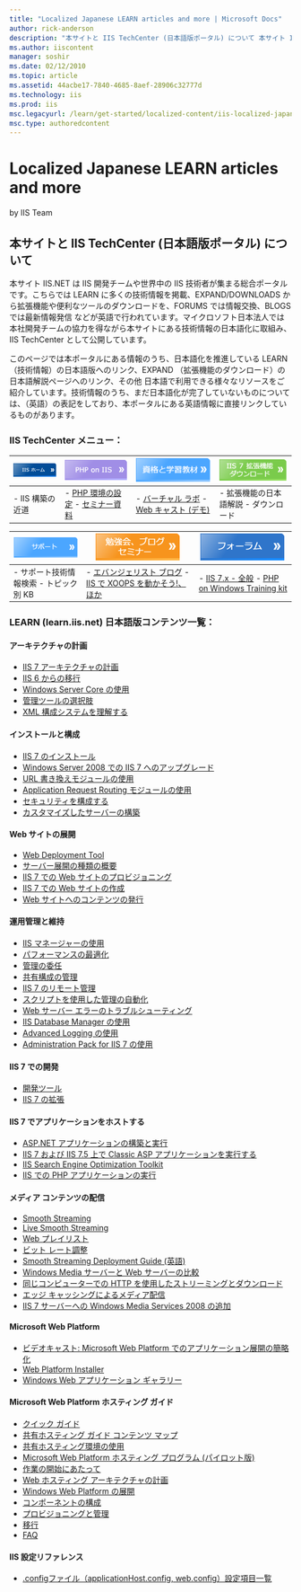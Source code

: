 ```yaml
---
title: "Localized Japanese LEARN articles and more | Microsoft Docs"
author: rick-anderson
description: "本サイトと IIS TechCenter (日本語版ポータル) について 本サイト IIS.NET は IIS 開発チームや世界中の IIS 技術者が集まる総合ポータルです。こちらでは LEARN に多くの技術情報を掲載、EXPAND/DOWNLOADS から拡張機能や便利なツールのダウンロードを、FORUMS..."
ms.author: iiscontent
manager: soshir
ms.date: 02/12/2010
ms.topic: article
ms.assetid: 44acbe17-7840-4685-8aef-28906c32777d
ms.technology: iis
ms.prod: iis
msc.legacyurl: /learn/get-started/localized-content/iis-localized-japanese-learn-articles-and-more
msc.type: authoredcontent
---
```

Localized Japanese LEARN articles and more
====================
by IIS Team

## 本サイトと IIS TechCenter (日本語版ポータル) について

本サイト IIS.NET は IIS 開発チームや世界中の IIS 技術者が集まる総合ポータルです。こちらでは LEARN に多くの技術情報を掲載、EXPAND/DOWNLOADS から拡張機能や便利なツールのダウンロードを、FORUMS では情報交換、BLOGS では最新情報発信 などが英語で行われています。マイクロソフト日本法人では本社開発チームの協力を得ながら本サイトにある技術情報の日本語化に取組み、IIS TechCenter として公開しています。

このページでは本ポータルにある情報のうち、日本語化を推進している LEARN （技術情報）の日本語版へのリンク、EXPAND （拡張機能のダウンロード）の日本語解説ページへのリンク、その他 日本語で利用できる様々なリソースをご紹介しています。技術情報のうち、まだ日本語化が完了していないものについては、（英語）の表記をしており、本ポータルにある英語情報に直接リンクしているものがあります。

### IIS TechCenter メニュー：

| [![](iis-localized-japanese-learn-articles-and-more/_static/image1.png)](https://technet.microsoft.com/ja-jp/iis/default.aspx "IIS TechCenter (日本語版)") | [![](iis-localized-japanese-learn-articles-and-more/_static/image2.png)](https://technet.microsoft.com/ja-jp/iis/ee794964.aspx "PHP on IIS (日本語版)") | [![](iis-localized-japanese-learn-articles-and-more/_static/image3.png)](https://technet.microsoft.com/ja-jp/iis/dd936209.aspx "IIS の資格と学習教材 (日本語版)") | [![](iis-localized-japanese-learn-articles-and-more/_static/image4.png)](https://technet.microsoft.com/ja-jp/iis/dd742256.aspx "IIS 7 拡張機能のダウンロード") |
| --- | --- | --- | --- |
| - IIS 構築の近道 | - [PHP 環境の設定](https://technet.microsoft.com/ja-jp/iis/ee794964.aspx#lerning "PHP 環境の設定") - [セミナー資料](https://technet.microsoft.com/ja-jp/iis/ee794964.aspx#doc "PHP セミナー資料") | - [バーチャル ラボ](https://technet.microsoft.com/ja-jp/iis/dd936209.aspx#touch "バーチャル ラボ") - [Web キャスト (デモ)](https://technet.microsoft.com/ja-jp/iis/dd936209.aspx#watch "Web キャスト") | - 拡張機能の日本語解説 - ダウンロード |


| [![](iis-localized-japanese-learn-articles-and-more/_static/image5.png)](https://technet.microsoft.com/ja-jp/iis/dd627539.aspx "サポート (日本語版)") | [![](iis-localized-japanese-learn-articles-and-more/_static/image6.png)](https://technet.microsoft.com/ja-jp/iis/dd936208.aspx "勉強会、ブログ、セミナー (日本語版)") | [![](iis-localized-japanese-learn-articles-and-more/_static/image7.png)](https://social.technet.microsoft.com/Forums/ja-JP/category/iis "IIS フォーラム (日本語版)") |
| --- | --- | --- |
| - サポート技術情報検索 - トピック別 KB | - [エバンジェリスト ブログ](https://technet.microsoft.com/ja-jp/iis/dd936208.aspx#blog "エバンジェリストのブログ") - [IIS で XOOPS を動かそう!、ほか](https://technet.microsoft.com/ja-jp/iis/dd936208.aspx#community "IIS でオープンソースを動かそう!") | - [IIS 7.x - 全般](https://social.technet.microsoft.com/Forums/ja-JP/iis7ja/threads "IIS 7.x (全般) フォーラム") - [PHP on Windows Training kit](https://social.technet.microsoft.com/Forums/ja-JP/iisphpkitja/threads "PHP on Windows Training kit (全般) フォーラム") |


### LEARN (learn.iis.net) 日本語版コンテンツ一覧：

#### アーキテクチャの計画

- [IIS 7 アーキテクチャの計画](https://technet.microsoft.com/ja-jp/library/dd939082.aspx)
- <a id="ctl00_mainContentContainer_ctl141_ctl00_ctl01"></a>[IIS 6 からの移行](https://technet.microsoft.com/ja-jp/library/ee890771.aspx)
- <a id="ctl00_mainContentContainer_ctl141_ctl00_ctl02"></a>[Windows Server Core の使用](https://technet.microsoft.com/ja-jp/library/dd939112.aspx)
- <a id="ctl00_mainContentContainer_ctl141_ctl00_ctl03"></a>[管理ツールの選択肢](https://technet.microsoft.com/ja-jp/library/dd647602.aspx)
- <a id="ctl00_mainContentContainer_ctl141_ctl00_ctl04"></a>[XML 構成システムを理解する](https://technet.microsoft.com/ja-jp/library/dd647606.aspx)

#### インストールと構成

- <a id="ctl00_mainContentContainer_ctl142_ctl00_ctl00"></a>[IIS 7 のインストール](https://technet.microsoft.com/ja-jp/library/dd647600)
- <a id="ctl00_mainContentContainer_ctl142_ctl00_ctl01"></a>[Windows Server 2008 での IIS 7 へのアップグレード](https://technet.microsoft.com/ja-jp/library/ee890790.aspx)
- <a id="ctl00_mainContentContainer_ctl142_ctl00_ctl02"></a>[URL 書き換えモジュールの使用](https://technet.microsoft.com/ja-jp/library/dd939109.aspx)
- <a id="ctl00_mainContentContainer_ctl142_ctl00_ctl03"></a>[Application Request Routing モジュールの使用](https://technet.microsoft.com/ja-jp/library/ee886282.aspx)
- <a id="ctl00_mainContentContainer_ctl142_ctl00_ctl04"></a>[セキュリティを構成する](https://technet.microsoft.com/ja-jp/library/dd939058.aspx)
- <a id="ctl00_mainContentContainer_ctl142_ctl00_ctl05"></a>[カスタマイズしたサーバーの構築](https://technet.microsoft.com/ja-jp/library/ee886273.aspx)

#### Web サイトの展開

- <a id="ctl00_mainContentContainer_ctl143_ctl00_ctl00"></a>[Web Deployment Tool](https://technet.microsoft.com/ja-jp/library/dd939114.aspx)
- <a id="ctl00_mainContentContainer_ctl143_ctl00_ctl01"></a>[サーバー展開の種類の概要](https://technet.microsoft.com/ja-jp/library/ee909418.aspx)
- <a id="ctl00_mainContentContainer_ctl143_ctl00_ctl02"></a>[IIS 7 での Web サイトのプロビジョニング](https://technet.microsoft.com/ja-jp/library/dd939083.aspx)
- <a id="ctl00_mainContentContainer_ctl143_ctl00_ctl03"></a>[IIS 7 での Web サイトの作成](https://technet.microsoft.com/ja-jp/library/dd939061.aspx)
- <a id="ctl00_mainContentContainer_ctl143_ctl00_ctl04"></a>[Web サイトへのコンテンツの発行](https://technet.microsoft.com/ja-jp/library/dd939084.aspx)

#### 運用管理と維持

- <a id="ctl00_mainContentContainer_ctl144_ctl00_ctl00"></a>[IIS マネージャーの使用](https://technet.microsoft.com/ja-jp/library/dd647607.aspx)
- <a id="ctl00_mainContentContainer_ctl144_ctl00_ctl01"></a>[パフォーマンスの最適化](https://technet.microsoft.com/ja-jp/library/ee155431.aspx)
- <a id="ctl00_mainContentContainer_ctl144_ctl00_ctl02"></a>[管理の委任](https://technet.microsoft.com/ja-jp/library/ee175741.aspx)
- <a id="ctl00_mainContentContainer_ctl144_ctl00_ctl03"></a>[共有構成の管理](https://technet.microsoft.com/ja-jp/library/ee155428.aspx)
- <a id="ctl00_mainContentContainer_ctl144_ctl00_ctl04"></a>[IIS 7 のリモート管理](https://technet.microsoft.com/ja-jp/library/ee175762.aspx)
- <a id="ctl00_mainContentContainer_ctl144_ctl00_ctl05"></a>[スクリプトを使用した管理の自動化](https://technet.microsoft.com/ja-jp/library/ee155453.aspx)
- <a id="ctl00_mainContentContainer_ctl144_ctl00_ctl06"></a>[Web サーバー エラーのトラブルシューティング](https://technet.microsoft.com/ja-jp/library/ee155448.aspx)
- <a id="ctl00_mainContentContainer_ctl144_ctl00_ctl07"></a>[IIS Database Manager の使用](https://technet.microsoft.com/ja-jp/library/ff454132.aspx)
- <a id="ctl00_mainContentContainer_ctl144_ctl00_ctl08"></a>[Advanced Logging の使用](https://technet.microsoft.com/ja-jp/library/ee155450.aspx)
- <a id="ctl00_mainContentContainer_ctl144_ctl00_ctl09"></a>[Administration Pack for IIS 7 の使用](https://technet.microsoft.com/ja-jp/library/ee155454.aspx)

#### IIS 7 での開発

- <a id="ctl00_mainContentContainer_ctl145_ctl00_ctl1"></a>[開発ツール](https://technet.microsoft.com/ja-jp/library/ff454100.aspx)
- <a id="ctl00_mainContentContainer_ctl145_ctl00_ctl01"></a>[IIS 7 の拡張](https://technet.microsoft.com/ja-jp/library/ff453954.aspx)

#### IIS 7 でアプリケーションをホストする

- <a id="ctl00_mainContentContainer_ctl146_ctl00_ctl00"></a>[ASP.NET アプリケーションの構築と実行](https://technet.microsoft.com/ja-jp/library/ff453955.aspx)
- <a id="ctl00_mainContentContainer_ctl146_ctl00_ctl01"></a>[IIS 7 および IIS 7.5 上で Classic ASP アプリケーションを実行する](https://technet.microsoft.com/ja-jp/library/ee155445.aspx)
- <a id="ctl00_mainContentContainer_ctl146_ctl00_ctl02"></a>[IIS Search Engine Optimization Toolkit](https://technet.microsoft.com/ja-jp/library/ff433497.aspx)
- <a id="ctl00_mainContentContainer_ctl146_ctl00_ctl03"></a>[IIS での PHP アプリケーションの実行](https://technet.microsoft.com/ja-jp/library/ee155446.aspx)

#### メディア コンテンツの配信

- <a id="ctl00_mainContentContainer_ctl147_ctl00_ctl00"></a>[Smooth Streaming](https://technet.microsoft.com/ja-jp/library/dd775200.aspx)
- <a id="ctl00_mainContentContainer_ctl147_ctl00_ctl01"></a>[Live Smooth Streaming](https://technet.microsoft.com/ja-jp/library/dd775194.aspx)
- <a id="ctl00_mainContentContainer_ctl147_ctl00_ctl02"></a>[Web プレイリスト](https://technet.microsoft.com/ja-jp/library/ee890812.aspx)
- <a id="ctl00_mainContentContainer_ctl147_ctl00_ctl03"></a>[ビット レート調整](https://technet.microsoft.com/ja-jp/library/ee890813.aspx)
- [Smooth Streaming Deployment Guide (英語)](../../media/smooth-streaming/smooth-streaming-deployment-guide.md)
- <a id="ctl00_mainContentContainer_ctl147_ctl00_ctl04"></a>[Windows Media サーバーと Web サーバーの比較](https://technet.microsoft.com/ja-jp/library/dd775201.aspx)
- <a id="ctl00_mainContentContainer_ctl147_ctl00_ctl05"></a>[同じコンピューターでの HTTP を使用したストリーミングとダウンロード](https://technet.microsoft.com/ja-jp/library/ee890796.aspx)
- <a id="ctl00_mainContentContainer_ctl147_ctl00_ctl06"></a>[エッジ キャッシングによるメディア配信](https://technet.microsoft.com/ja-jp/library/ee890811.aspx)
- <a id="ctl00_mainContentContainer_ctl147_ctl00_ctl07"></a>[IIS 7 サーバーへの Windows Media Services 2008 の追加](https://technet.microsoft.com/ja-jp/library/ee890789.aspx)

#### Microsoft Web Platform

- <a id="ctl00_mainContentContainer_ctl148_ctl00_ctl00"></a>[ビデオキャスト: Microsoft Web Platform でのアプリケーション展開の簡略化](https://technet.microsoft.com/ja-jp/library/ee890815.aspx)
- <a id="ctl00_mainContentContainer_ctl148_ctl00_ctl01"></a>[Web Platform Installer](https://technet.microsoft.com/ja-jp/library/ee890799.aspx)
- <a id="ctl00_mainContentContainer_ctl148_ctl00_ctl02"></a>[Windows Web アプリケーション ギャラリー](https://technet.microsoft.com/ja-jp/library/ee890810.aspx)

#### Microsoft Web Platform ホスティング ガイド

- <a id="ctl00_mainContentContainer_ctl149_ctl00_ctl00"></a>[クイック ガイド](https://technet.microsoft.com/ja-jp/library/ff454084.aspx)
- <a id="ctl00_mainContentContainer_ctl149_ctl00_ctl01"></a>[共有ホスティング ガイド コンテンツ マップ](https://technet.microsoft.com/ja-jp/library/ff454113.aspx)
- <a id="ctl00_mainContentContainer_ctl149_ctl00_ctl02"></a>[共有ホスティング環境の使用](https://technet.microsoft.com/ja-jp/library/ff454129.aspx)
- <a id="ctl00_mainContentContainer_ctl149_ctl00_ctl03"></a>[Microsoft Web Platform ホスティング プログラム (パイロット版)](https://technet.microsoft.com/ja-jp/library/ff454131.aspx)
- <a id="ctl00_mainContentContainer_ctl149_ctl00_ctl04"></a>[作業の開始にあたって](https://technet.microsoft.com/ja-jp/library/ff453966.aspx)
- <a id="ctl00_mainContentContainer_ctl149_ctl00_ctl05"></a>[Web ホスティング アーキテクチャの計画](https://technet.microsoft.com/ja-jp/library/ff453957.aspx)
- <a id="ctl00_mainContentContainer_ctl149_ctl00_ctl06"></a>[Windows Web Platform の展開](https://technet.microsoft.com/ja-jp/library/ff453958.aspx)
- <a id="ctl00_mainContentContainer_ctl149_ctl00_ctl07"></a>[コンポーネントの構成](https://technet.microsoft.com/ja-jp/library/ff453959.aspx)
- <a id="ctl00_mainContentContainer_ctl149_ctl00_ctl08"></a>[プロビジョニングと管理](https://technet.microsoft.com/ja-jp/library/ff453962.aspx)
- <a id="ctl00_mainContentContainer_ctl149_ctl00_ctl09"></a>[移行](https://technet.microsoft.com/ja-jp/library/ff454020.aspx)
- <a id="ctl00_mainContentContainer_ctl149_ctl00_ctl10"></a>[FAQ](https://technet.microsoft.com/ja-jp/library/ff453967.aspx)

#### IIS 設定リファレンス

- [.configファイル（applicationHost.config, web.config）設定項目一覧](https://technet.microsoft.com/ja-jp/library/ee431610.aspx)